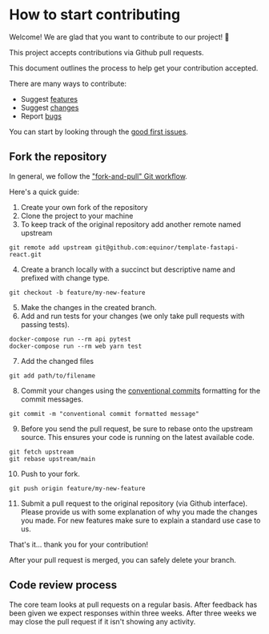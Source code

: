 # How to start contributing

Welcome! We are glad that you want to contribute to our project! 💖

This project accepts contributions via Github pull requests.

This document outlines the process to help get your contribution accepted.

There are many ways to contribute:

* Suggest [features](https://github.com/equinor/template-fastapi-react/issues/new?assignees=&labels=type%3A+%3Abulb%3A+feature+request&template=feature-request.md&title=)
* Suggest [changes](https://github.com/equinor/template-fastapi-react/issues/new?assignees=&labels=type%3A+%3Awrench%3A+maintenance&template=code-maintenance.md&title=)
* Report [bugs](https://github.com/equinor/template-fastapi-react/issues/new?assignees=&labels=type%3A+%3Abug+bug&template=bug-report.md&title=)

You can start by looking through the [good first issues](https://github.com/equinor/template-fastapi-react/issues?q=is%3Aopen+is%3Aissue+label%3A%22%3Ahatching_chick%3A+good+first+issue%22).

## Fork the repository

In general, we follow the ["fork-and-pull" Git workflow](https://github.com/susam/gitpr). 

Here's a quick guide:

1. Create your own fork of the repository 
2. Clone the project to your machine
3. To keep track of the original repository add another remote named upstream
```shell
git remote add upstream git@github.com:equinor/template-fastapi-react.git
```
4. Create a branch locally with a succinct but descriptive name and prefixed with change type. 
```shell
git checkout -b feature/my-new-feature
```
5. Make the changes in the created branch. 
6. Add and run tests for your changes (we only take pull requests with passing tests).
```shell
docker-compose run --rm api pytest
docker-compose run --rm web yarn test
```
7. Add the changed files 
```shell
git add path/to/filename
```
8. Commit your changes using the [conventional commits](https://www.conventionalcommits.org/en/v1.0.0/) formatting for the commit messages. 
```shell
git commit -m "conventional commit formatted message"
```
9. Before you send the pull request, be sure to rebase onto the upstream source. This ensures your code is running on the latest available code.
```shell
git fetch upstream
git rebase upstream/main
```
10. Push to your fork.
```shell
git push origin feature/my-new-feature
```
11. Submit a pull request to the original repository (via Github interface). Please provide us with some explanation of why you made the changes you made. For new features make sure to explain a standard use case to us. 

That's it... thank you for your contribution!

After your pull request is merged, you can safely delete your branch. 

## Code review process

The core team looks at pull requests on a regular basis. After feedback has been given we expect responses within three weeks. After three weeks we may close the pull request if it isn't showing any activity.